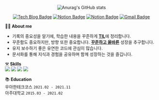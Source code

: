 <!-- ### 안녕하세요! 👋 -->

<!--
**pika96/pika96** is a ✨ _special_ ✨ repository because its `README.md` (this file) appears on your GitHub profile.

Here are some ideas to get you started:

- 🔭 I’m currently working on ...
- 🌱 I’m currently learning ...
- 👯 I’m looking to collaborate on ...
- 🤔 I’m looking for help with ...
- 💬 Ask me about ...
- 📫 How to reach me: ...
- 😄 Pronouns: ...
- ⚡ Fun fact: ...
-->

 <div align=center>
 
![Anurag's GitHub stats](https://github-readme-stats.vercel.app/api?username=pika96&show_icons=true&theme=radical)
 
[![Tech Blog Badge](http://img.shields.io/badge/-TIL-black?style=flat-square&logo=github&link=https://github.com/pika96/TIL)](https://github.com/pika96/TIL)
[![Notion Badge](http://img.shields.io/badge/-Resume-blue?style=flat-square&logo=notion&link=https://www.notion.so/518bbe1c43564e0eb5bb470e573183c0)](https://www.notion.so/518bbe1c43564e0eb5bb470e573183c0)
[![Notion Badge](http://img.shields.io/badge/-Portfolio-green?style=flat-square&logo=notion&link=https://www.notion.so/0676078c3cf444118a0428a1ab6c7d21)](https://www.notion.so/0676078c3cf444118a0428a1ab6c7d21)
[![Gmail Badge](https://img.shields.io/badge/Gmail-d14836?style=flat-square&logo=Gmail&logoColor=white&link=mailto:yjwdbawldn83@gmail.com)](mailto:yjwdbawldn83@gmail.com)

<!-- [![Solved.ac Profile](http://mazassumnida.wtf/api/v2/generate_badge?boj=yjwdbswldn)](https://solved.ac/yjwdbswldn/) -->

<!--  ![hyp3rflow's solved.ac stats](https://github-readme-solvedac.hyp3rflow.vercel.app/api/?handle=yjwdbswldn) -->

</div>

💁‍♂️ __About me__  
- 기록의 중요성을 알기에, 학습한 내용을 꾸준하게 [**TIL**](https://github.com/pika96/TIL)에 정리합니다.
- 꾸준함도 중요하지만, 방향 또한 중요합니다. [**꾸준하고 올바른**](https://github.com/pika96/woowa-writing-3/blob/pika96/%EB%A0%88%EB%B2%A8%204%20%EA%B8%80%EC%93%B0%EA%B8%B0.md) 성장을 추구합니다.
- 유지 보수하기 좋은 유연한 코드에 관심이 많습니다.
- 문서화를 통해 지식과 경험을 공유하며 함께 성장하는 것을 즐깁니다.

⚒ __Skills__  
<img src="https://img.shields.io/badge/Java-orange?style=flat-square&logo=Java&logoColor=white"/>
<img src="https://img.shields.io/badge/Spring Boot-green?style=flat-square&logo=Spring Boot&logoColor=white"/>
<img src="https://img.shields.io/badge/MySQL-blue?style=flat-square&logo=MariaDB&logoColor=white"/>
<img src="https://img.shields.io/badge/Git-black?style=flat-square&logo=Git&logoColor=white"/>

📚 __Education__  
우아한테크코스 `2021.02 - 2021.11`  
아주대학교 `2015.03 - 2021.02`
